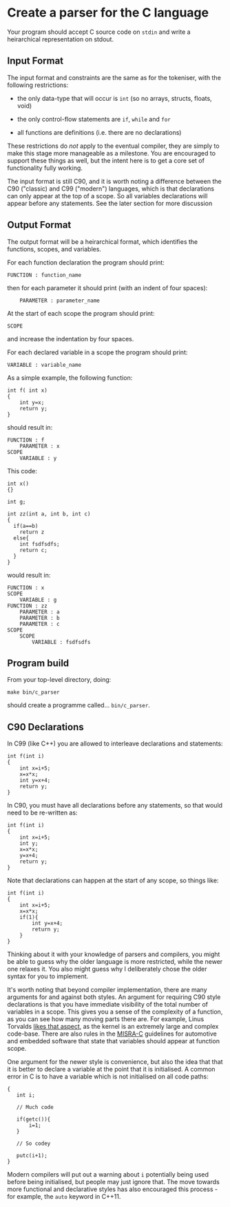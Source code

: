 Create a parser for the C language
==================================

Your program should accept C source code on
`stdin` and write a heirarchical representation on stdout.

Input Format
------------

The input format and constraints are the same as for the tokeniser, with
the following restrictions: 

- the only data-type that will occur is `int` (so no arrays, structs, floats, void)

- the only control-flow statements are `if`, `while` and `for`

- all functions are definitions (i.e. there are no declarations)

These restrictions do _not_ apply to the eventual compiler, they are
simply to make this stage more manageable as a milestone. You are
encouraged to support these things as well, but the intent here is
to get a core set of functionality fully working.

The input format is still C90, and it is worth noting
a difference between the C90 ("classic) and C99 ("modern")
languages, which is that declarations can only appear
at the top of a scope. So all variables declarations will
appear before any statements. See the later section for more discussion

Output Format
-------------

The output format will be a heirarchical format, which identifies
the functions, scopes, and variables.

For each function declaration the program should print:

    FUNCTION : function_name
    
then for each parameter it should print (with an indent of four spaces):

        PARAMETER : parameter_name

At the start of each scope the program should print:

    SCOPE

and increase the indentation by four spaces.

For each declared variable in a scope the program should print:

    VARIABLE : variable_name

As a simple example, the following function:

    int f( int x)
    {
        int y=x;
        return y;
    }
    
should result in:

    FUNCTION : f
        PARAMETER : x
    SCOPE
        VARIABLE : y

This code:

    int x()
    {}
    
    int g;
    
    int zz(int a, int b, int c)
    {
      if(a==b)
        return z
      else{
        int fsdfsdfs;
        return c;
      }
    }
    
would result in:

    FUNCTION : x
    SCOPE
        VARIABLE : g
    FUNCTION : zz
        PARAMETER : a
        PARAMETER : b
        PARAMETER : c
    SCOPE
        SCOPE
            VARIABLE : fsdfsdfs

Program build
-------------

From your top-level directory, doing:

    make bin/c_parser

should create a programme called... `bin/c_parser`.



C90 Declarations
----------------

In C99 (like C++) you are allowed to interleave declarations and statements:

    int f(int i)
    {
        int x=i+5;
        x=x*x;
        int y=x+4;
        return y;
    }
    
In C90, you must have all declarations before any statements,
so that would need to be re-written as:

    int f(int i)
    {
        int x=i+5;
        int y;
        x=x*x;
        y=x+4;
        return y;
    }

Note that declarations can happen at the start of any scope, so things like:

    int f(int i)
    {
        int x=i+5;
        x=x*x;
        if(1){
            int y=x+4;
            return y;
        }
    }

Thinking about it with your knowledge of parsers and compilers,
you might be able to guess why the older language is more restricted,
while the newer one relaxes it. You also might guess why I
deliberately chose the older syntax for you to implement.

It's worth noting that beyond compiler implementation, there
are many arguments for and against both styles. An argument
for requiring C90 style declarations is that you have
immediate visibility of the total number of variables in a scope.
This gives you a sense of the complexity of a function,
as you can see how many moving parts there are. For example,
Linus Torvalds [likes that aspect](https://lkml.org/lkml/2012/4/12/18),
as the kernel is an extremely large and complex code-base.
There are also rules in the [MISRA-C](https://en.wikipedia.org/wiki/MISRA_C)
guidelines for automotive and embedded software that state
that variables should appear at function scope.

One argument for the newer style is convenience, but also
the idea that that it is better to declare a variable at
the point that it is initialised. A common error in C is
to have a variable which is not initialised on all code
paths:

    {
       int i;
       
       // Much code
       
       if(getc()){
           i=1;
       }
       
       // So codey
       
       putc(i+1);
    }

Modern compilers will put out a warning about `i` potentially
being used before being initialised, but people may just
ignore that. The move towards more functional and declarative
styles has also encouraged this process - for example, the
`auto` keyword in C++11.
